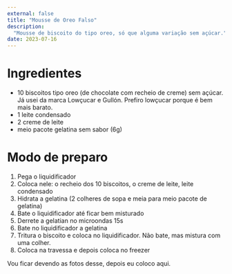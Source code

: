 ```yaml
---
external: false
title: "Mousse de Oreo Falso"
description:
  "Mousse de biscoito do tipo oreo, só que alguma variação sem açúcar."
date: 2023-07-16
---
```


# Ingredientes

- 10 biscoitos tipo oreo (de chocolate com recheio de creme) sem açúcar. Já usei
  da marca Lowçucar e Gullón. Prefiro lowçucar porque é bem mais barato.
- 1 leite condensado
- 2 creme de leite
- meio pacote gelatina sem sabor (6g)

# Modo de preparo

1. Pega o liquidificador
2. Coloca nele: o recheio dos 10 biscoitos, o creme de leite, leite condensado
3. Hidrata a gelatina (2 colheres de sopa e meia para meio pacote de gelatina)
4. Bate o liquidificador até ficar bem misturado
5. Derrete a gelatian no microondas 15s
6. Bate no liquidificador a gelatina
7. Tritura o biscoito e coloca no liquidificador. Não bate, mas mistura com uma
   colher.
8. Coloca na travessa e depois coloca no freezer

Vou ficar devendo as fotos desse, depois eu coloco aqui.
